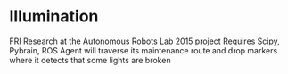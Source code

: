 # Illumination
FRI Research at the Autonomous Robots Lab 2015 project
Requires Scipy, Pybrain, ROS
Agent will traverse its maintenance route and drop markers where it detects that some lights are broken 
